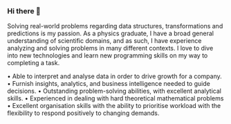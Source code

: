 ### Hi there 👋

Solving real-world problems regarding data structures, transformations and predictions is my passion.  As a physics graduate, I have a broad general understanding of scientific domains, and as such, I have experience analyzing and solving problems in many different contexts. I love to dive into new technologies and learn new programming skills on my way to completing a task. 

• Able to interpret and analyse data in order to drive growth for a company. 
• Furnish insights, analytics, and business intelligence needed to guide decisions. 
• Outstanding problem-solving abilities, with excellent analytical skills.
• Experienced in dealing with hard theoretical mathematical problems
• Excellent organisation skills with the ability to prioritise workload with the flexibility to respond positively to changing demands.



<!--
**Eva-Zeqiraj/Eva-Zeqiraj** is a ✨ _special_ ✨ repository because its `README.md` (this file) appears on your GitHub profile.

Here are some ideas to get you started:

 🔭 I’m currently working on ...
-🌱 I’m currently learning ...
- 👯 I’m looking to collaborate on ...
- 🤔 I’m looking for help with ...
- 💬 Ask me about ...
- 📫 How to reach me: ...
- 😄 Pronouns: ...
- ⚡ Fun fact: ...
-->

